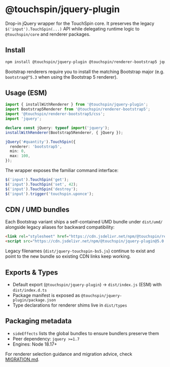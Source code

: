 # @touchspin/jquery-plugin

Drop-in jQuery wrapper for the TouchSpin core. It preserves the legacy `$('input').TouchSpin(...)` API while delegating runtime logic to `@touchspin/core` and renderer packages.

## Install

```bash
npm install @touchspin/jquery-plugin @touchspin/renderer-bootstrap5 jquery
```

Bootstrap renderers require you to install the matching Bootstrap major (e.g. `bootstrap@^5.3` when using the Bootstrap 5 renderer).

## Usage (ESM)

```ts
import { installWithRenderer } from '@touchspin/jquery-plugin';
import Bootstrap5Renderer from '@touchspin/renderer-bootstrap5';
import '@touchspin/renderer-bootstrap5/css';
import 'jquery';

declare const jQuery: typeof import('jquery');
installWithRenderer(Bootstrap5Renderer, { jQuery });

jQuery('#quantity').TouchSpin({
  renderer: 'bootstrap5',
  min: 0,
  max: 100,
});
```

The wrapper exposes the familiar command interface:

```js
$('input').TouchSpin('get');
$('input').TouchSpin('set', 42);
$('input').TouchSpin('destroy');
$('input').trigger('touchspin.uponce');
```

## CDN / UMD bundles

Each Bootstrap variant ships a self-contained UMD bundle under `dist/umd/` alongside legacy aliases for backward compatibility:

```html
<link rel="stylesheet" href="https://cdn.jsdelivr.net/npm/@touchspin/renderer-bootstrap5@5.0.0/dist/touchspin-bootstrap5.css">
<script src="https://cdn.jsdelivr.net/npm/@touchspin/jquery-plugin@5.0.0/dist/umd/touchspin-bootstrap5.umd.js"></script>
```

Legacy filenames (`dist/jquery-touchspin-bs5.js`) continue to exist and point to the new bundle so existing CDN links keep working.

## Exports & Types

- Default export (`@touchspin/jquery-plugin`) → `dist/index.js` (ESM) with `dist/index.d.ts`
- Package manifest is exposed as `@touchspin/jquery-plugin/package.json`
- Type declarations for renderer shims live in `dist/types`

## Packaging metadata

- `sideEffects` lists the global bundles to ensure bundlers preserve them
- Peer dependency: `jquery >=1.7`
- Engines: Node 18.17+

For renderer selection guidance and migration advice, check [MIGRATION.md](../../MIGRATION.md).

